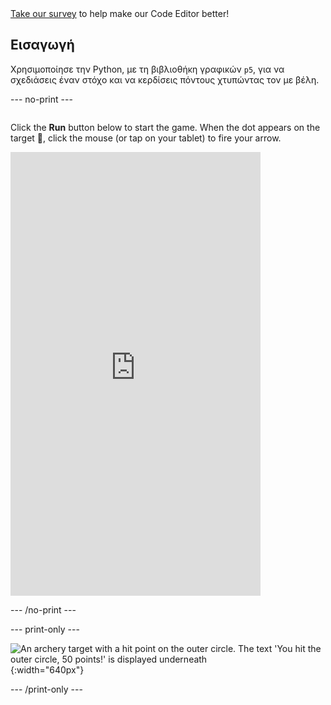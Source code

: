 <div class="c-survey-banner" style="width:100%">
  <a class="c-survey-banner__link" href="https://form.raspberrypi.org/f/code-editor-feedback" target="_blank">Take our survey</a> to help make our Code Editor better!
</div>

## Εισαγωγή

Χρησιμοποίησε την Python, με τη βιβλιοθήκη γραφικών `p5`, για να σχεδιάσεις έναν στόχο και να κερδίσεις πόντους χτυπώντας τον με βέλη.

--- no-print ---

<div style="display: flex; flex-wrap: wrap">
<div style="flex-basis: 175px; flex-grow: 1">  

Click the **Run** button below to start the game. When the dot appears on the target 🎯, click the mouse (or tap on your tablet) to fire your arrow. 

  <iframe src="https://editor.raspberrypi.org/en/embed/viewer/target-practice-solution" width="400" height="710" frameborder="0" marginwidth="0" marginheight="0" allowfullscreen>
  </iframe>
</div>
</div>

--- /no-print ---

--- print-only ---

![An archery target with a hit point on the outer circle. The text 'You hit the outer circle, 50 points!' is displayed underneath](images/blue-points.png){:width="640px"}

--- /print-only ---



